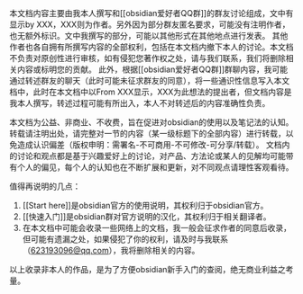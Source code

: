 本文档内容主要由我本人撰写和[[obsidian爱好者QQ群]]的群友讨论组成，文中有显示by XXX，XXX则为作者。另外因为部分群友匿名要求，可能没有注明作者，也无额外标识。文中我撰写的部分，可能以其他形式在其他地点进行发表。 其他作者也各自拥有所撰写内容的全部权利，包括在本文档内撤下本人的讨论。本文档不负责对原创性进行审核，如有侵犯您著作权之处，请与我们联系，我们将删除相关内容或标明您的贡献。
此外，根据[[obsidian爱好者QQ群]]群聊内容，我可能通过转述群友的聊天（此时可能未征求群友的同意），将一些通识性信息写入本文档中，此时在本文档中以From XXX显示，XXX为此想法的提出者，但文档内容是我本人撰写，转述过程可能有所出入，本人不对转述后的内容准确性负责。

本文档为公益、非商业、不收费，旨在促进对obsidian的使用以及笔记法的认知。转载请注明出处，请完整对一节的内容（某一级标题下的全部内容）进行转载，以免造成认识偏差（版权申明：需署名-不可商用-不可修改-可分享/转载）。
文档内的讨论和观点都是基于兴趣爱好上的讨论，对产品、方法论或某人的见解均可能带有个人的偏见，每个人的认知也在不断扩展和更新，对不同观点请理性客观看待。

值得再说明的几点：
1. [[Start here]]是obsidian官方的使用说明，其权利归于obsidian官方。
2. [[快速入门]]是obsidian群对官方说明的汉化，其权利归于相关翻译者。
3. 在本文档中可能会收录一些网络上的文档，我一般会征求作者的同意后收录，但可能有遗漏之处，如果侵犯了你的权利，请及时与我联系（623193096@qq.com），我将删除相关的内容。

以上收录非本人的作品，是为了方便obsidian新手入门的查阅，绝无商业利益之考量。